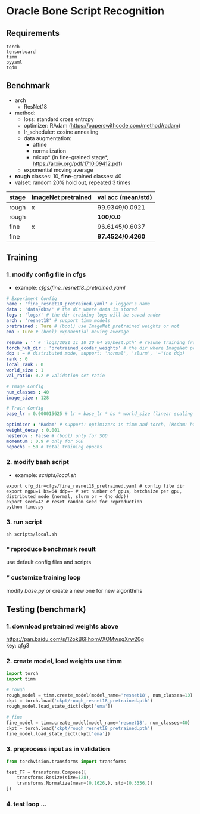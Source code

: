# Oracle Bone Script Recognition 

## Requirements
```text
torch
tensorboard
timm
pyyaml
tqdm
```

## Benchmark
* arch
  * ResNet18
* method: 
  * loss: standard cross entropy 
  * optimizer: RAdam (https://paperswithcode.com/method/radam)
  * lr_scheduler: cosine annealing 
  * data augmentation: 
    * affine
    * normalization
    * mixup* (in fine-grained stage*, https://arxiv.org/pdf/1710.09412.pdf)
  * exponential moving average
* __rough__ classes: 10, __fine__-grained classes: 40
* valset: random 20% hold out, repeated 3 times

| stage | ImageNet pretrained |val acc (mean/std)|
| --- | --- | --- |
| rough| x |99.9349/0.0921|
| rough| |__100/0.0__|
| fine| x |96.6145/0.6037|
| fine| |__97.4524/0.4260__|


## Training

### 1. modify config file in cfgs
* example: _cfgs/fine_resnet18_pretrained.yaml_
```yaml
# Experiment Config
name : 'fine_resnet18_pretrained.yaml' # logger's name
data : 'data/obs/' # the dir where data is stored
logs : 'logs/' # the dir training logs will be saved under
arch : 'resnet18' # support timm models
pretrained : Ture # (bool) use ImageNet pretrained weights or not
ema : Ture # (bool) exponential moving average

resume : '' # 'logs/2021_11_18_20_04_20/best.pth' # resume training from giving dir
torch_hub_dir : 'pretrained_ecoder_weights' # the dir where ImageNet pretrained weights are stored
ddp : ~ # distributed mode, support: 'normal', 'slurm', '~'(no ddp)
rank : 0
local_rank : 0
world_size : 1
val_ratio: 0.2 # validation set ratio

# Image Config
num_classes : 40
image_size : 128

# Train Config
base_lr : 0.000015625 # lr = base_lr * bs * world_size (linear scaling by actual bs)

optimizer : 'RAdam' # support: optimizers in timm and torch, (RAdam: https://paperswithcode.com/method/radam)
weight_decay : 0.001
nesterov : False # (bool) only for SGD
momentum : 0.9 # only for SGD
nepochs : 50 # total training epochs
```

### 2. modify bash script
* example: _scripts/local.sh_
```shell
export cfg_dir=cfgs/fine_resnet18_pretrained.yaml # config file dir
export ngpu=1 bs=64 ddp=~ # set number of gpus, batchsize per gpu, distributed mode (normal, slurm or ~ (no ddp))
export seed=42 # reset random seed for reproduction
python fine.py
```
### 3. run script
```shell
sh scripts/local.sh
```

### * reproduce benchmark result
use default config files and scripts

### * customize training loop
modify _base.py_ or create a new one for new algorithms

## Testing (benchmark)
### 1. download pretrained weights above
https://pan.baidu.com/s/12okB6FhpmVXOMwsgXrw20g \
key: qfg3
### 2. create model, load weights use timm
```python
import torch
import timm

# rough
rough_model = timm.create_model(model_name='resnet18', num_classes=10)
ckpt = torch.load('ckpt/rough_resnet18_pretrained.pth')
rough_model.load_state_dict(ckpt['ema'])

# fine
fine_model = timm.create_model(model_name='resnet18', num_classes=40)
ckpt = torch.load('ckpt/rough_resnet18_pretrained.pth')
fine_model.load_state_dict(ckpt['ema'])
```

### 3. preprocess input as in validation
```python
from torchvision.transforms import transforms

test_TF = transforms.Compose([
    transforms.Resize(size=128),
    transforms.Normalize(mean=(0.1626,), std=(0.3356,))
])
```
### 4. test loop ...